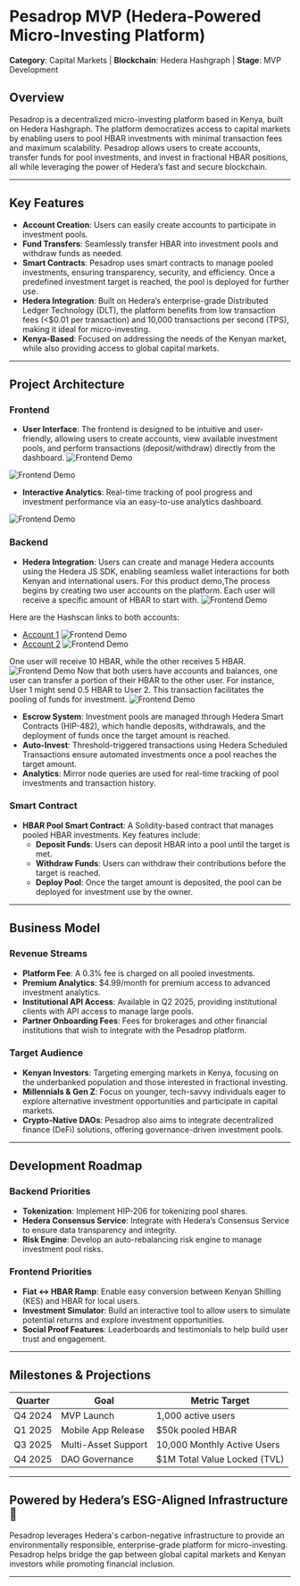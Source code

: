 # Pesadrop MVP (Hedera-Powered Micro-Investing Platform)

**Category**: Capital Markets | **Blockchain**: Hedera Hashgraph | **Stage**: MVP Development

## Overview
Pesadrop is a decentralized micro-investing platform based in Kenya, built on Hedera Hashgraph. The platform democratizes access to capital markets by enabling users to pool HBAR investments with minimal transaction fees and maximum scalability. Pesadrop allows users to create accounts, transfer funds for pool investments, and invest in fractional HBAR positions, all while leveraging the power of Hedera’s fast and secure blockchain.

---

## Key Features

- **Account Creation**: Users can easily create accounts to participate in investment pools.
- **Fund Transfers**: Seamlessly transfer HBAR into investment pools and withdraw funds as needed.
- **Smart Contracts**: Pesadrop uses smart contracts to manage pooled investments, ensuring transparency, security, and efficiency. Once a predefined investment target is reached, the pool is deployed for further use.
- **Hedera Integration**: Built on Hedera’s enterprise-grade Distributed Ledger Technology (DLT), the platform benefits from low transaction fees (<$0.01 per transaction) and 10,000 transactions per second (TPS), making it ideal for micro-investing.
- **Kenya-Based**: Focused on addressing the needs of the Kenyan market, while also providing access to global capital markets.

---

## Project Architecture

### Frontend
- **User Interface**: The frontend is designed to be intuitive and user-friendly, allowing users to create accounts, view available investment pools, and perform transactions (deposit/withdraw) directly from the dashboard.
![Frontend Demo](assets/front1.png)

![Frontend Demo](assets/front2.png)

- **Interactive Analytics**: Real-time tracking of pool progress and investment performance via an easy-to-use analytics dashboard.

![Frontend Demo](assets/front3.png)

### Backend
- **Hedera Integration**: Users can create and manage Hedera accounts using the Hedera JS SDK, enabling seamless wallet interactions for both Kenyan and international users.
For this product demo,The process begins by creating two user accounts on the platform. Each user will receive a specific amount of HBAR to start with. 
![Frontend Demo](assets/account1.png)

Here are the Hashscan links to both accounts:
- [Account 1](https://hashscan.io/testnet/account/0.0.5806289?ps=1&pt=1&pa=1&pn=1&pf=1&pr=1&ph=1&pc=1&p3=1)
![Frontend Demo](assets/account3.png)
- [Account 2](https://hashscan.io/testnet/account/0.0.5806287?ph=1&kh=0.0.5806289&ps=1&pc=1&pf=1&pa=1&pr=1&pt=1&pn=1&p3=1)
![Frontend Demo](assets/account4.png)

One user will receive 10 HBAR, while the other receives 5 HBAR.
![Frontend Demo](assets/account7.png)
Now that both users have accounts and balances, one user can transfer a portion of their HBAR to the other user. For instance, User 1 might send 0.5 HBAR to User 2. This transaction facilitates the pooling of funds for investment.
![Frontend Demo](assets/account8.png)

- **Escrow System**: Investment pools are managed through Hedera Smart Contracts (HIP-482), which handle deposits, withdrawals, and the deployment of funds once the target amount is reached.
- **Auto-Invest**: Threshold-triggered transactions using Hedera Scheduled Transactions ensure automated investments once a pool reaches the target amount.
- **Analytics**: Mirror node queries are used for real-time tracking of pool investments and transaction history.

### Smart Contract
- **HBAR Pool Smart Contract**: A Solidity-based contract that manages pooled HBAR investments. Key features include:
  - **Deposit Funds**: Users can deposit HBAR into a pool until the target is met.
  - **Withdraw Funds**: Users can withdraw their contributions before the target is reached.
  - **Deploy Pool**: Once the target amount is deposited, the pool can be deployed for investment use by the owner.

---

## Business Model

### Revenue Streams
- **Platform Fee**: A 0.3% fee is charged on all pooled investments.
- **Premium Analytics**: $4.99/month for premium access to advanced investment analytics.
- **Institutional API Access**: Available in Q2 2025, providing institutional clients with API access to manage large pools.
- **Partner Onboarding Fees**: Fees for brokerages and other financial institutions that wish to integrate with the Pesadrop platform.

### Target Audience
- **Kenyan Investors**: Targeting emerging markets in Kenya, focusing on the underbanked population and those interested in fractional investing.
- **Millennials & Gen Z**: Focus on younger, tech-savvy individuals eager to explore alternative investment opportunities and participate in capital markets.
- **Crypto-Native DAOs**: Pesadrop also aims to integrate decentralized finance (DeFi) solutions, offering governance-driven investment pools.

---

## Development Roadmap

### Backend Priorities
- **Tokenization**: Implement HIP-206 for tokenizing pool shares.
- **Hedera Consensus Service**: Integrate with Hedera’s Consensus Service to ensure data transparency and integrity.
- **Risk Engine**: Develop an auto-rebalancing risk engine to manage investment pool risks.

### Frontend Priorities
- **Fiat ↔ HBAR Ramp**: Enable easy conversion between Kenyan Shilling (KES) and HBAR for local users.
- **Investment Simulator**: Build an interactive tool to allow users to simulate potential returns and explore investment opportunities.
- **Social Proof Features**: Leaderboards and testimonials to help build user trust and engagement.

---

## Milestones & Projections

| Quarter     | Goal                     | Metric Target       |
|-------------|--------------------------|---------------------|
| Q4 2024     | MVP Launch               | 1,000 active users  |
| Q1 2025     | Mobile App Release       | $50k pooled HBAR    |
| Q3 2025     | Multi-Asset Support      | 10,000 Monthly Active Users |
| Q4 2025     | DAO Governance           | $1M Total Value Locked (TVL) |

---

## Powered by Hedera’s ESG-Aligned Infrastructure 🌱
Pesadrop leverages Hedera's carbon-negative infrastructure to provide an environmentally responsible, enterprise-grade platform for micro-investing. Pesadrop helps bridge the gap between global capital markets and Kenyan investors while promoting financial inclusion.

---
